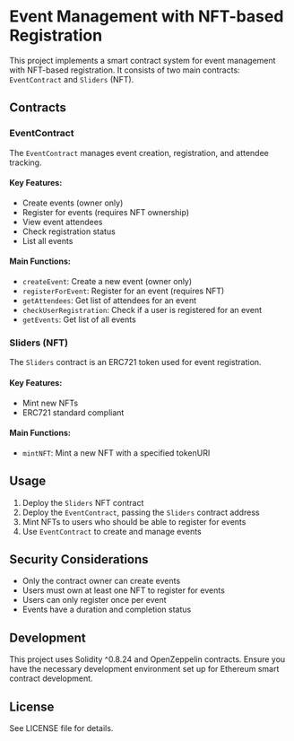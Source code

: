 # Event Management with NFT-based Registration

This project implements a smart contract system for event management with NFT-based registration. It consists of two main contracts: `EventContract` and `Sliders` (NFT).

## Contracts

### EventContract

The `EventContract` manages event creation, registration, and attendee tracking.

#### Key Features:
- Create events (owner only)
- Register for events (requires NFT ownership)
- View event attendees
- Check registration status
- List all events

#### Main Functions:
- `createEvent`: Create a new event (owner only)
- `registerForEvent`: Register for an event (requires NFT)
- `getAttendees`: Get list of attendees for an event
- `checkUserRegistration`: Check if a user is registered for an event
- `getEvents`: Get list of all events

### Sliders (NFT)

The `Sliders` contract is an ERC721 token used for event registration.

#### Key Features:
- Mint new NFTs
- ERC721 standard compliant

#### Main Functions:
- `mintNFT`: Mint a new NFT with a specified tokenURI

## Usage

1. Deploy the `Sliders` NFT contract
2. Deploy the `EventContract`, passing the `Sliders` contract address
3. Mint NFTs to users who should be able to register for events
4. Use `EventContract` to create and manage events

## Security Considerations

- Only the contract owner can create events
- Users must own at least one NFT to register for events
- Users can only register once per event
- Events have a duration and completion status

## Development

This project uses Solidity ^0.8.24 and OpenZeppelin contracts. Ensure you have the necessary development environment set up for Ethereum smart contract development.

## License

See LICENSE file for details.